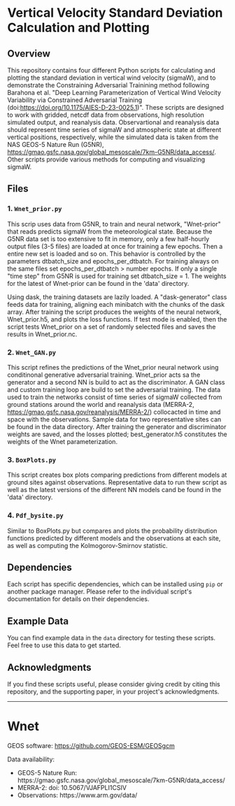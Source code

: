 

# Vertical Velocity Standard Deviation Calculation and Plotting

## Overview

This repository contains four different Python scripts for calculating and plotting the standard deviation in vertical wind velocity (sigmaW), and to demonstrate the Constraining Adversarial Trainining method following Barahona et al. "Deep Learning Parameterization of Vertical Wind Velocity Variability via Constrained Adversarial Training (doi:https://doi.org/10.1175/AIES-D-23-0025.1)". These scripts are designed to work with gridded, netcdf data from observations, high resolution simulated output, and reanalysis data. Observartional and reanalysis data should represent time series of sigmaW and atmospheric state  at different vertical positions, respectively, while the simulated data is taken from the NAS GEOS-5 Nature Run (G5NR), https://gmao.gsfc.nasa.gov/global_mesoscale/7km-G5NR/data_access/. Other scripts provide various methods for computing and visualizing sigmaW.

## Files

### 1. `Wnet_prior.py`

This scrip uses data from G5NR, to train and neural network, "Wnet-prior" that reads predicts sigmaW from the meteorological state. Because the G5NR data set is too extensive to fit in memory, only a few half-hourly output files (3-5 files) are loaded at once for training a few epochs. Then a entire new set is loaded and so on. This behavior is controlled by the parameters dtbatch_size and epochs_per_dtbatch. For training always on the same files set epochs_per_dtbatch > number epochs. If only a single "time step" from G5NR is used for training set dtbatch_size = 1. The weights for the latest of Wnet-prior can be found in the 'data' directory.   

Using dask, the training datasets are lazily loaded. A "dask-generator" class feeds data for training, aligning each minibatch with the chunks of the dask array.  After training the script produces the weights of the neural network, Wnet_prior.h5, and plots the loss functions. If test mode is enabled, then the script tests Wnet_prior on a set of randomly selected files and saves the results in Wnet_prior.nc.


### 2. `Wnet_GAN.py`

This script refines the predictions of the Wnet_prior neural network using conditinonal generative adversarial training. Wnet_prior acts sa the generator and a second NN is build to act as the discriminator. A GAN class and custom training loop are build to set the adversarial training. The data used to train the networks consist of time series of sigmaW collected from ground stations around the world and reanalysis data (MERRA-2, https://gmao.gsfc.nasa.gov/reanalysis/MERRA-2/) collocacted in time and space with the observations. Sample data for two representative sites can be found in the data directory. After training the generator and discriminator weights are saved, and the losses plotted; best_generator.h5 constitutes the weights of the Wnet parameterization.  


### 3. `BoxPlots.py`

This script creates box plots comparing predictions from different models at ground sites against observations. Representative data to run thew script as well as the latest versions of the different NN models cand be found in the 'data' directory.  


### 4. `Pdf_bysite.py`

Similar to BoxPlots.py but compares and plots the probability distribution functions predicted by different models and the observations at each site, as well as computing the Kolmogorov-Smirnov statistic. 


## Dependencies

Each script has specific dependencies, which can be installed using `pip` or another package manager. Please refer to the individual script's documentation for details on their dependencies. 

## Example Data

You can find example data in the `data` directory for testing these scripts. Feel free to use this data to get started.


## Acknowledgments

If you find these scripts useful, please consider giving credit by citing this repository, and the supporting paper, in your project's acknowledgments.

---

# Wnet

GEOS software: https://github.com/GEOS-ESM/GEOSgcm

Data availability:
<ul>
<li>GEOS-5 Nature Run: https://gmao.gsfc.nasa.gov/global_mesoscale/7km-G5NR/data_access/
<li>MERRA-2: doi: 10.5067/VJAFPLI1CSIV
<li>Observations: https://www.arm.gov/data/
